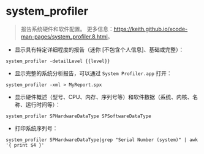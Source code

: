 # system_profiler

> 报告系统硬件和软件配置。
> 更多信息：<https://keith.github.io/xcode-man-pages/system_profiler.8.html>。

- 显示具有特定详细程度的报告（迷你 [不包含个人信息]、基础或完整）：

`system_profiler -detailLevel {{level}}`

- 显示完整的系统分析报告，可以通过 `System Profiler.app` 打开：

`system_profiler -xml > MyReport.spx`

- 显示硬件概述（型号、CPU、内存、序列号等）和软件数据（系统、内核、名称、运行时间等）：

`system_profiler SPHardwareDataType SPSoftwareDataType`

- 打印系统序列号：

`system_profiler SPHardwareDataType|grep "Serial Number (system)" | awk '{ print $4 }'`